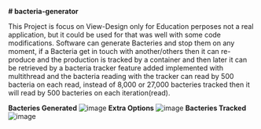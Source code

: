 <b># bacteria-generator</b>

This Project is focus on View-Design only for Education perposes not a real application, 
but it could be used for that was well with some code modifications. Software can generate Bacteries
and stop them on any moment, if a Bacteria get in touch with another/others then it can re-produce and the 
production is tracked by a container and then later it can be retrieved by a bacteria tracker feature added 
implemented with multithread and the bacteria reading with the tracker can read by 500 bacteria on each read,
instead of 8,000 or 27,000 bacteries tracked then it will read by 500 bacteries on each iteration(read).

<b>Bacteries Generated</b>
![image](https://user-images.githubusercontent.com/93591202/177888461-c220873b-2526-44d8-a900-e60e3294ef3b.png)
<b>Extra Options</b>
![image](https://user-images.githubusercontent.com/93591202/177888520-5a76b76c-fe82-4e40-b311-44744bb74f57.png)
<b>Bacteries Tracked</b>
![image](https://user-images.githubusercontent.com/93591202/177888568-a17e3737-590c-49bf-85b3-28a62959022c.png)
